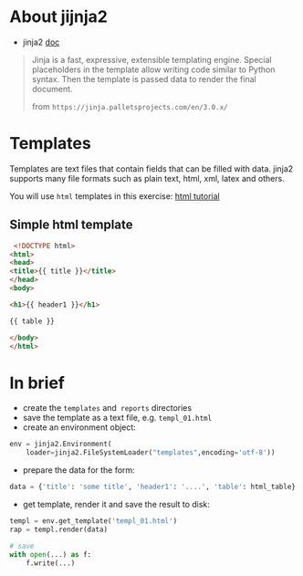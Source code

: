 # About jijnja2
- jinja2 [doc](https://jinja.palletsprojects.com/en/3.0.x/)

>Jinja is a fast, expressive, extensible templating engine. Special placeholders in 
>the template allow writing code similar to Python syntax. Then the template is passed 
>data to render the final document.
>
> from `https://jinja.palletsprojects.com/en/3.0.x/`

# Templates
Templates are text files that contain fields that can be filled with data. jinja2 supports many 
file formats such as plain text, html, xml, latex and others.

You will use `html` templates in this exercise: [html tutorial](https://www.w3schools.com/html/)


## Simple html template

```html
 <!DOCTYPE html>
<html>
<head>
<title>{{ title }}</title>
</head>
<body>

<h1>{{ header1 }}</h1>

{{ table }}

</body>
</html> 
```

# In brief
- create the `templates` and` reports` directories
- save the template as a text file, e.g. `templ_01.html`
- create an environment object:
```python
env = jinja2.Environment(
    loader=jinja2.FileSystemLoader("templates",encoding='utf-8'))
```

- prepare the data for the form:
```python
data = {'title': 'some title', 'header1': '....', 'table': html_table}
```

- get template, render it and save the result to disk:
```python
templ = env.get_template('templ_01.html')
rap = templ.render(data)

# save
with open(...) as f:
    f.write(...)

```

